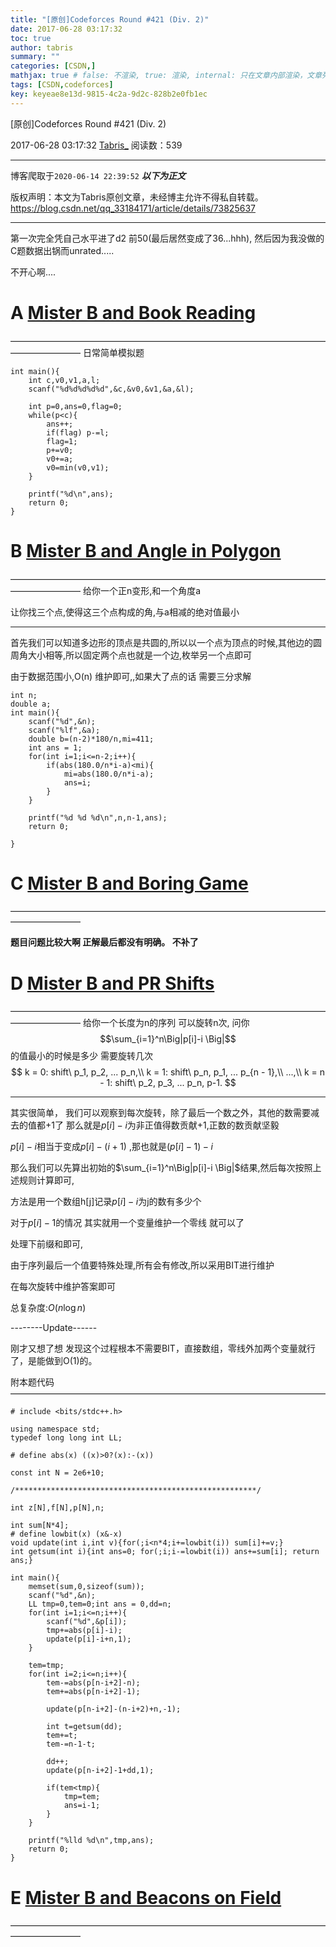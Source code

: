 ```yaml
---
title: "[原创]Codeforces Round #421 (Div. 2)"
date: 2017-06-28 03:17:32
toc: true
author: tabris
summary: ""
categories: [CSDN,]
mathjax: true # false: 不渲染, true: 渲染, internal: 只在文章内部渲染，文章列表中不渲染
tags: [CSDN,codeforces]
key: keyeae8e13d-9815-4c2a-9d2c-828b2e0fb1ec
---
```


[原创]Codeforces Round #421 (Div. 2)

2017-06-28 03:17:32  [Tabris_](https://me.csdn.net/qq_33184171) 阅读数：539

---

博客爬取于`2020-06-14 22:39:52`
***以下为正文***

版权声明：本文为Tabris原创文章，未经博主允许不得私自转载。
https://blog.csdn.net/qq_33184171/article/details/73825637

<!-- more -->

---

第一次完全凭自己水平进了d2 前50(最后居然变成了36...hhh), 然后因为我没做的C题数据出锅而unrated.....

不开心啊....



# A	[Mister B and Book Reading](http://codeforces.com/contest/820/problem/A)
————————————————————————————————————————————
日常简单模拟题

```
int main(){
    int c,v0,v1,a,l;
    scanf("%d%d%d%d%d",&c,&v0,&v1,&a,&l);

    int p=0,ans=0,flag=0;
    while(p<c){
        ans++;
        if(flag) p-=l;
        flag=1;
        p+=v0;
        v0+=a;
        v0=min(v0,v1);
    }

    printf("%d\n",ans);
    return 0;
}
```

# B	[Mister B and Angle in Polygon](http://codeforces.com/contest/820/problem/B)
————————————————————————————————————————————
给你一个正n变形,和一个角度a

让你找三个点,使得这三个点构成的角,与a相减的绝对值最小

-----------------------
首先我们可以知道多边形的顶点是共圆的,所以以一个点为顶点的时候,其他边的圆周角大小相等,所以固定两个点也就是一个边,枚举另一个点即可


由于数据范围小,O(n) 维护即可,,如果大了点的话 需要三分求解

```
int n;
double a;
int main(){
    scanf("%d",&n);
    scanf("%lf",&a);
    double b=(n-2)*180/n,mi=411;
    int ans = 1;
    for(int i=1;i<=n-2;i++){
        if(abs(180.0/n*i-a)<mi){
            mi=abs(180.0/n*i-a);
            ans=i;
        }
    }

    printf("%d %d %d\n",n,n-1,ans);
    return 0;

}
```
# C	[Mister B and Boring Game](http://codeforces.com/contest/820/problem/C)
————————————————————————————————————————————

**题目问题比较大啊   正解最后都没有明确。  不补了**

# D	[Mister B and PR Shifts](http://codeforces.com/contest/820/problem/D)
————————————————————————————————————————————
给你一个长度为n的序列
可以旋转n次,
问你$$\sum_{i=1}^n\Big|p[i]-i \Big|$$的值最小的时候是多少 需要旋转几次
$$
k = 0: shift\ p_1, p_2, ... p_n,\\
k = 1: shift\ p_n, p_1, ... p_{n - 1},\\
...,\\
k = n - 1: shift\ p_2, p_3, ... p_n, p-1.
$$

-------
其实很简单，
我们可以观察到每次旋转，除了最后一个数之外，其他的数需要减去的值都+1了
那么就是$p[i]-i$为非正值得数贡献+1,正数的数贡献坚毅

$p[i]-i$相当于变成$p[i]-(i+1)$ ,那也就是$(p[i]-1)-i$

那么我们可以先算出初始的$\sum_{i=1}^n\Big|p[i]-i \Big|$结果,然后每次按照上述规则计算即可,

方法是用一个数组h[j]记录$p[i]-i$为j的数有多少个

对于$p[i]-1$的情况 其实就用一个变量维护一个零线 就可以了

处理下前缀和即可,

由于序列最后一个值要特殊处理,所有会有修改,所以采用BIT进行维护

在每次旋转中维护答案即可

总复杂度:$O(n\log n)$

--------Update------

刚才又想了想 发现这个过程根本不需要BIT，直接数组，零线外加两个变量就行了，是能做到O(1)的。

附本题代码
————————————————————————————————————
```
# include <bits/stdc++.h>

using namespace std;
typedef long long int LL;

# define abs(x) ((x)>0?(x):-(x))

const int N = 2e6+10;

/******************************************************/

int z[N],f[N],p[N],n;

int sum[N*4];
# define lowbit(x) (x&-x)
void update(int i,int v){for(;i<n*4;i+=lowbit(i)) sum[i]+=v;}
int getsum(int i){int ans=0; for(;i;i-=lowbit(i)) ans+=sum[i]; return ans;}

int main(){
    memset(sum,0,sizeof(sum));
    scanf("%d",&n);
    LL tmp=0,tem=0;int ans = 0,dd=n;
    for(int i=1;i<=n;i++){
        scanf("%d",&p[i]);
        tmp+=abs(p[i]-i);
        update(p[i]-i+n,1);
    }

    tem=tmp;
    for(int i=2;i<=n;i++){
        tem-=abs(p[n-i+2]-n);
        tem+=abs(p[n-i+2]-1);

        update(p[n-i+2]-(n-i+2)+n,-1);

        int t=getsum(dd);
        tem+=t;
        tem-=n-1-t;

		dd++;
        update(p[n-i+2]-1+dd,1);

        if(tem<tmp){
            tmp=tem;
            ans=i-1;
        }
    }

    printf("%lld %d\n",tmp,ans);
    return 0;
}
```

# E	[Mister B and Beacons on Field](http://codeforces.com/contest/820/problem/E)
————————————————————————————————————————————
